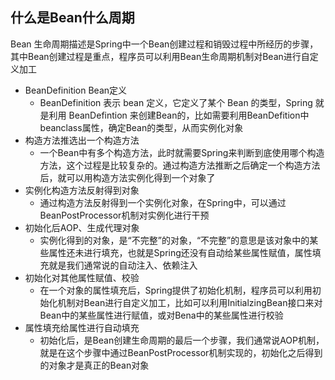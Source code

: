 

## 什么是Bean什么周期

Bean 生命周期描述是Spring中一个Bean创建过程和销毁过程中所经历的步骤，其中Bean创建过程是重点，程序员可以利用Bean生命周期机制对Bean进行自定义加工



+ BeanDefinition Bean定义
	+ BeanDefinition 表示 bean 定义，它定义了某个 Bean 的类型，Spring 就是利用 BeanDefintion 来创建Bean的，比如需要利用BeanDefition中beanclass属性，确定Bean的类型，从而实例化对象
+ 构造方法推选出一个构造方法
	+ 一个Bean中有多个构造方法，此时就需要Spring来判断到底使用哪个构造方法，这个过程是比较复杂的。通过构造方法推断之后确定一个构造方法后，就可以用构造方法实例化得到一个对象了
+ 实例化构造方法反射得到对象
	+ 通过构造方法反射得到一个实例化对象，在Spring中，可以通过BeanPostProcessor机制对实例化进行干预
+ 初始化后AOP、生成代理对象
	+ 实例化得到的对象，是“不完整”的对象，“不完整”的意思是该对象中的某些属性还未进行填充，也就是Spring还没有自动给某些属性赋值，属性填充就是我们通常说的自动注入、依赖注入
+ 初始化对其他属性赋值、校验
	+ 在一个对象的属性填充后，Spring提供了初始化机制，程序员可以利用初始化机制对Bean进行自定义加工，比如可以利用InitialzingBean接口来对Bean中的某些属性进行赋值，或对Bena中的某些属性进行校验
+ 属性填充给属性进行自动填充
	+ 初始化后，是Bean创建生命周期的最后一个步骤，我们通常说AOP机制，就是在这个步骤中通过BeanPostProcessor机制实现的，初始化之后得到的对象才是真正的Bean对象